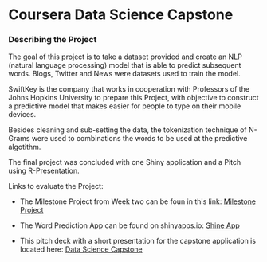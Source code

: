 # Coursera Data Science Capstone

### Describing the Project
The goal of this project is to take a dataset provided and create an NLP (natural language processing) model that is able to predict subsequent words. Blogs, Twitter and News were datasets used to train the model. 

SwiftKey is the company that works in cooperation with Professors of the Johns Hopkins University to prepare this Project, with objective to construct a predictive model that makes easier for people to type on their mobile devices.
 
Besides cleaning and sub-setting the data, the tokenization technique of N-Grams were used to combinations the words to be used at the predictive algotithm. 

The final project was concluded with one Shiny application and a Pitch using R-Presentation.

Links to evaluate the Project:

* The Milestone Project from Week two can be foun in this link:  [Milestone Project](http://rpubs.com/joseantonio/236625)

* The Word Prediction App can be found on shinyapps.io:
[Shine App](https://joseantonio.shinyapps.io/milestone/)

* This pitch deck with a short presentation for the capstone application is located here: 
[Data Science Capstone](http://rpubs.com/joseantonio/capstone-data-science)

